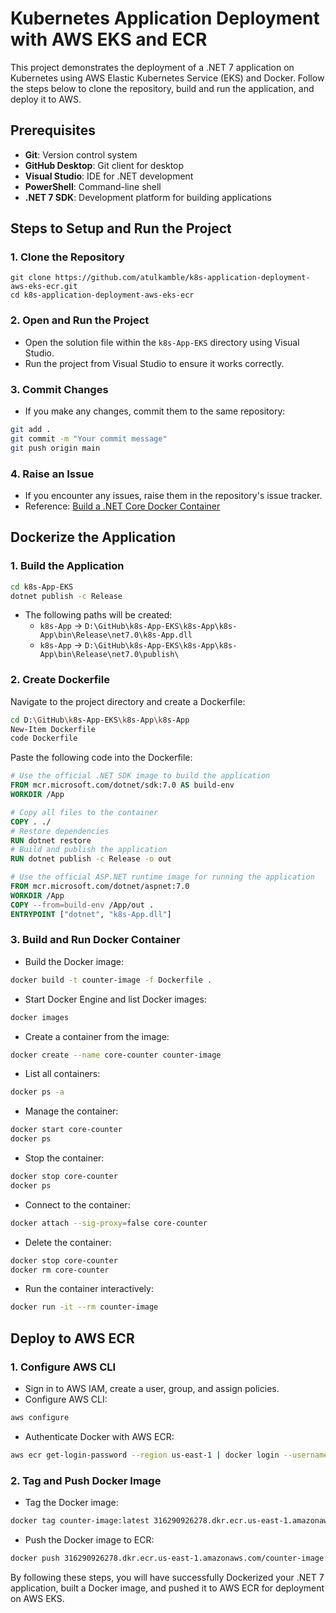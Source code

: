 # Kubernetes Application Deployment with AWS EKS and ECR

This project demonstrates the deployment of a .NET 7 application on Kubernetes using AWS Elastic Kubernetes Service (EKS) and Docker. Follow the steps below to clone the repository, build and run the application, and deploy it to AWS.

## Prerequisites

- **Git**: Version control system
- **GitHub Desktop**: Git client for desktop
- **Visual Studio**: IDE for .NET development
- **PowerShell**: Command-line shell
- **.NET 7 SDK**: Development platform for building applications

## Steps to Setup and Run the Project

### 1. Clone the Repository
```
git clone https://github.com/atulkamble/k8s-application-deployment-aws-eks-ecr.git
cd k8s-application-deployment-aws-eks-ecr
```

### 2. Open and Run the Project
- Open the solution file within the `k8s-App-EKS` directory using Visual Studio.
- Run the project from Visual Studio to ensure it works correctly.

### 3. Commit Changes
- If you make any changes, commit them to the same repository:
```bash
git add .
git commit -m "Your commit message"
git push origin main
```

### 4. Raise an Issue
- If you encounter any issues, raise them in the repository's issue tracker.
- Reference: [Build a .NET Core Docker Container](https://learn.microsoft.com/en-us/dotnet/core/docker/build-container?tabs=windows&pivots=dotnet-7-0)

## Dockerize the Application

### 1. Build the Application
```bash
cd k8s-App-EKS
dotnet publish -c Release
```
- The following paths will be created:
  - `k8s-App` -> `D:\GitHub\k8s-App-EKS\k8s-App\k8s-App\bin\Release\net7.0\k8s-App.dll`
  - `k8s-App` -> `D:\GitHub\k8s-App-EKS\k8s-App\k8s-App\bin\Release\net7.0\publish\`

### 2. Create Dockerfile
Navigate to the project directory and create a Dockerfile:
```bash
cd D:\GitHub\k8s-App-EKS\k8s-App\k8s-App
New-Item Dockerfile
code Dockerfile
```
Paste the following code into the Dockerfile:
```dockerfile
# Use the official .NET SDK image to build the application
FROM mcr.microsoft.com/dotnet/sdk:7.0 AS build-env
WORKDIR /App

# Copy all files to the container
COPY . ./
# Restore dependencies
RUN dotnet restore
# Build and publish the application
RUN dotnet publish -c Release -o out

# Use the official ASP.NET runtime image for running the application
FROM mcr.microsoft.com/dotnet/aspnet:7.0
WORKDIR /App
COPY --from=build-env /App/out .
ENTRYPOINT ["dotnet", "k8s-App.dll"]
```

### 3. Build and Run Docker Container
- Build the Docker image:
```bash
docker build -t counter-image -f Dockerfile .
```
- Start Docker Engine and list Docker images:
```bash
docker images
```
- Create a container from the image:
```bash
docker create --name core-counter counter-image
```
- List all containers:
```bash
docker ps -a
```
- Manage the container:
```bash
docker start core-counter
docker ps
```
- Stop the container:
```bash
docker stop core-counter
docker ps
```
- Connect to the container:
```bash
docker attach --sig-proxy=false core-counter
```
- Delete the container:
```bash
docker stop core-counter
docker rm core-counter
```
- Run the container interactively:
```bash
docker run -it --rm counter-image
```

## Deploy to AWS ECR

### 1. Configure AWS CLI
- Sign in to AWS IAM, create a user, group, and assign policies.
- Configure AWS CLI:
```bash
aws configure
```
- Authenticate Docker with AWS ECR:
```bash
aws ecr get-login-password --region us-east-1 | docker login --username AWS --password-stdin 316290926278.dkr.ecr.us-east-1.amazonaws.com
```

### 2. Tag and Push Docker Image
- Tag the Docker image:
```bash
docker tag counter-image:latest 316290926278.dkr.ecr.us-east-1.amazonaws.com/counter-image:latest
```
- Push the Docker image to ECR:
```bash
docker push 316290926278.dkr.ecr.us-east-1.amazonaws.com/counter-image:latest
```

By following these steps, you will have successfully Dockerized your .NET 7 application, built a Docker image, and pushed it to AWS ECR for deployment on AWS EKS.
